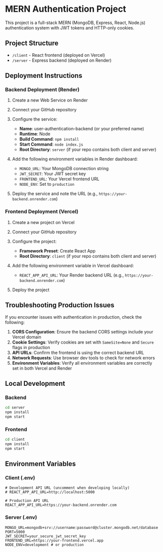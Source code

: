 # MERN Authentication Project

This project is a full-stack MERN (MongoDB, Express, React, Node.js) authentication system with JWT tokens and HTTP-only cookies.

## Project Structure

- `/client` - React frontend (deployed on Vercel)
- `/server` - Express backend (deployed on Render)

## Deployment Instructions

### Backend Deployment (Render)

1. Create a new Web Service on Render
2. Connect your GitHub repository
3. Configure the service:
   - **Name**: user-authentication-backend (or your preferred name)
   - **Runtime**: Node
   - **Build Command**: `npm install`
   - **Start Command**: `node index.js`
   - **Root Directory**: `server` (if your repo contains both client and server)

4. Add the following environment variables in Render dashboard:
   - `MONGO_URL`: Your MongoDB connection string
   - `JWT_SECRET`: Your JWT secret key
   - `FRONTEND_URL`: Your Vercel frontend URL
   - `NODE_ENV`: Set to `production`

5. Deploy the service and note the URL (e.g., `https://your-backend.onrender.com`)

### Frontend Deployment (Vercel)

1. Create a new project on Vercel
2. Connect your GitHub repository
3. Configure the project:
   - **Framework Preset**: Create React App
   - **Root Directory**: `client` (if your repo contains both client and server)

4. Add the following environment variable in Vercel dashboard:
   - `REACT_APP_API_URL`: Your Render backend URL (e.g., `https://your-backend.onrender.com`)

5. Deploy the project

## Troubleshooting Production Issues

If you encounter issues with authentication in production, check the following:

1. **CORS Configuration**: Ensure the backend CORS settings include your Vercel domain
2. **Cookie Settings**: Verify cookies are set with `SameSite=None` and `Secure` flags in production
3. **API URLs**: Confirm the frontend is using the correct backend URL
4. **Network Requests**: Use browser dev tools to check for network errors
5. **Environment Variables**: Verify all environment variables are correctly set in both Vercel and Render

## Local Development

### Backend

```bash
cd server
npm install
npm start
```

### Frontend

```bash
cd client
npm install
npm start
```

## Environment Variables

### Client (.env)

```
# Development API URL (uncomment when developing locally)
# REACT_APP_API_URL=http://localhost:5000

# Production API URL
REACT_APP_API_URL=https://your-backend.onrender.com
```

### Server (.env)

```
MONGO_URL=mongodb+srv://username:password@cluster.mongodb.net/database
PORT=5000
JWT_SECRET=your_secure_jwt_secret_key
FRONTEND_URL=https://your-frontend.vercel.app
NODE_ENV=development # or production
```